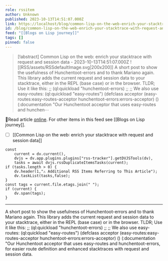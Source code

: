 ```yaml
---
role: rssitem
author: Unknown
published: 2023-10-13T14:51:07.000Z
link: https://localhost/blog/common-lisp-on-the-web-enrich-your-stacktrace-with-request-and-session-data/
id: /blog/common-lisp-on-the-web-enrich-your-stacktrace-with-request-and-session-data/
feed: "[[Blogs on Lisp journey]]"
tags: []
pinned: false
---
```


> [!abstract] Common Lisp on the web: enrich your stacktrace with request and session data - 2023-10-13T14:51:07.000Z
> <span class="rss-image">![[RSS/assets/RSSdefaultImage.svg|200x200]]</span>
> A short post to show the usefulness of Hunchentoot-errors and to thank Mariano again. This library adds the current request and session data to your stacktrace, either in the REPL (base case) or in the browser. TLDR; Use it like this: ;; (ql:quickload "hunchentoot-errors) ;; ;; We also use easy-routes: (ql:quickload "easy-routes") (defclass acceptor (easy-routes:easy-routes-acceptor hunchentoot-errors:errors-acceptor) () (:documentation "Our Hunchentoot acceptor that uses easy-routes and hunchen⋯

🔗Read article [online](https://localhost/blog/common-lisp-on-the-web-enrich-your-stacktrace-with-request-and-session-data/). For other items in this feed see [[Blogs on Lisp journey]].

- [ ] [[Common Lisp on the web꞉ enrich your stacktrace with request and session data]]

~~~dataviewjs
const
    current = dv.current(),
	dvjs = dv.app.plugins.plugins["rss-tracker"].getDVJSTools(dv),
	tasks = await dvjs.rssDuplicateItemsTasks(current);
if (tasks.length > 0) {
	dv.header(1,"⚠ Additional RSS Items Referring to This Article");
    dv.taskList(tasks,false);
}
const tags = current.file.etags.join(" ");
if (current) {
	dv.span(tags);
}
~~~

- - -
A short post to show the usefulness of Hunchentoot-errors and to thank Mariano again. This library adds the current request and session data to your stacktrace, either in the REPL (base case) or in the browser. TLDR; Use it like this: ;; (ql:quickload "hunchentoot-errors) ;; ;; We also use easy-routes: (ql:quickload "easy-routes") (defclass acceptor (easy-routes:easy-routes-acceptor hunchentoot-errors:errors-acceptor) () (:documentation "Our Hunchentoot acceptor that uses easy-routes and hunchentoot-errors, for easier route definition and enhanced stacktraces with request and session data.